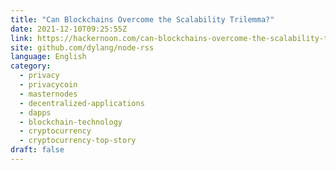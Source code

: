 ```yaml
---
title: "Can Blockchains Overcome the Scalability Trilemma?"
date: 2021-12-10T09:25:55Z
link: https://hackernoon.com/can-blockchains-overcome-the-scalability-trilemma?source=rss&utm_medium=RSS&utm_source=news.12bit.vn
site: github.com/dylang/node-rss
language: English
category:
  - privacy
  - privacycoin
  - masternodes
  - decentralized-applications
  - dapps
  - blockchain-technology
  - cryptocurrency
  - cryptocurrency-top-story
draft: false
---
```

